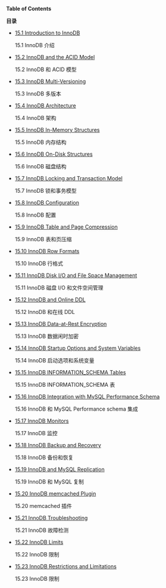 **Table of Contents**

**目录**

-   [15.1 Introduction to InnoDB](https://dev.mysql.com/doc/refman/8.0/en/innodb-introduction.html)

    15.1 InnoDB 介绍

-   [15.2 InnoDB and the ACID Model](https://dev.mysql.com/doc/refman/8.0/en/mysql-acid.html)

    15.2 InnoDB 和 ACID 模型

-   [15.3 InnoDB Multi-Versioning](https://dev.mysql.com/doc/refman/8.0/en/innodb-multi-versioning.html)

    15.3 InnoDB 多版本

-   [15.4 InnoDB Architecture](https://dev.mysql.com/doc/refman/8.0/en/innodb-architecture.html)

    15.4 InnoDB 架构

-   [15.5 InnoDB In-Memory Structures](https://dev.mysql.com/doc/refman/8.0/en/innodb-in-memory-structures.html)

    15.5 InnoDB 内存结构

-   [15.6 InnoDB On-Disk Structures](https://dev.mysql.com/doc/refman/8.0/en/innodb-on-disk-structures.html)

    15.6 InnoDB 磁盘结构

-   [15.7 InnoDB Locking and Transaction Model](https://dev.mysql.com/doc/refman/8.0/en/innodb-locking-transaction-model.html)

    15.7 InnoDB 锁和事务模型

-   [15.8 InnoDB Configuration](https://dev.mysql.com/doc/refman/8.0/en/innodb-configuration.html)

    15.8 InnoDB 配置

-   [15.9 InnoDB Table and Page Compression](https://dev.mysql.com/doc/refman/8.0/en/innodb-compression.html)

    15.9 InnoDB 表和页压缩

-   [15.10 InnoDB Row Formats](https://dev.mysql.com/doc/refman/8.0/en/innodb-row-format.html)

    15.10 InnoDB 行格式

-   [15.11 InnoDB Disk I/O and File Space Management](https://dev.mysql.com/doc/refman/8.0/en/innodb-disk-management.html)

    15.11 InnoDB 磁盘 I/O 和文件空间管理

-   [15.12 InnoDB and Online DDL](https://dev.mysql.com/doc/refman/8.0/en/innodb-online-ddl.html)

    15.12 InnoDB 和在线 DDL

-   [15.13 InnoDB Data-at-Rest Encryption](https://dev.mysql.com/doc/refman/8.0/en/innodb-data-encryption.html)

    15.13 InnoDB 数据闲时加密

-   [15.14 InnoDB Startup Options and System Variables](https://dev.mysql.com/doc/refman/8.0/en/innodb-parameters.html)

    15.14 InnoDB 启动选项和系统变量

-   [15.15 InnoDB INFORMATION_SCHEMA Tables](https://dev.mysql.com/doc/refman/8.0/en/innodb-information-schema.html)

    15.15 InnoDB INFORMATION_SCHEMA 表

-   [15.16 InnoDB Integration with MySQL Performance Schema](https://dev.mysql.com/doc/refman/8.0/en/innodb-performance-schema.html)

    15.16 InnoDB 和 MySQL Performance schema 集成

-   [15.17 InnoDB Monitors](https://dev.mysql.com/doc/refman/8.0/en/innodb-monitors.html)

    15.17 InnoDB 监控

-   [15.18 InnoDB Backup and Recovery](https://dev.mysql.com/doc/refman/8.0/en/innodb-backup-recovery.html)

    15.18 InnoDB 备份和恢复

-   [15.19 InnoDB and MySQL Replication](https://dev.mysql.com/doc/refman/8.0/en/innodb-and-mysql-replication.html)

    15.19 InnoDB 和 MySQL 复制

-   [15.20 InnoDB memcached Plugin](https://dev.mysql.com/doc/refman/8.0/en/innodb-memcached.html)

    15.20 memcached 插件

-   [15.21 InnoDB Troubleshooting](https://dev.mysql.com/doc/refman/8.0/en/innodb-troubleshooting.html)

    15.21 InnoDB 故障检测

-   [15.22 InnoDB Limits](https://dev.mysql.com/doc/refman/8.0/en/innodb-limits.html)

    15.22 InnoDB 限制

-   [15.23 InnoDB Restrictions and Limitations](https://dev.mysql.com/doc/refman/8.0/en/innodb-restrictions-limitations.html)

    15.23 InnoDB 限制
